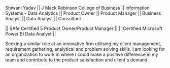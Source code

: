Shiwani Yadav || J Mack Robinson College of Business || Information Systems - Data Analytics || Product Owner || Product Manager ||
Business Analyst || Data Analyst || Consultant

|| SAfe Certified 5 Product Owner/Product Manager ||
|| Certified Microsoft Power BI Data Analyst      ||

Seeking a similar role at an innovative firm utilising my client management, requirement gathering, analytical and problem solving skills. 
I am looking for an organization to work in where I could make a positive difference in my team and contribute to the product satisfaction and client's demand.


<!---
DA-Shia1/DA-Shia1 is a ✨ special ✨ repository because its `README.md` (this file) appears on your GitHub profile.
You can click the Preview link to take a look at your changes.
--->
